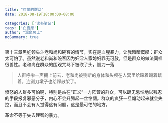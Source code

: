 ```yaml
---
title: "可怕的群众"
date: 2018-08-19T18:00:00+08:00

categories: ['读书笔记']
tags: ['白鹿原']
author: "温泉居士"
noSummary: true
---
```


第十三章黑娃领头斗老和尚和碗客的情节，实在是血腥暴力，让我暗暗慨叹：群众太可怕了。虽然说老和尚和碗客因为奸淫人家媳妇罪无可赦，但是群众的做法同样很兽性。老和尚在群众的围观咒骂下被砍了头，铡刀一落

> 人群呼啦一声拥上前去，老和尚被铡断的身体和头颅在人窝里给踩着踢着踏着，连铡刀墩子也给踩散架了。

愤怒的人群多可怕啊，特别是站在“正义”一方阵营的群众，可以肆无忌惮地以残忍的手段报复邪恶分子，内心不会升腾起一丝怜悯。群众的疯狂一旦煽动起来就会失控，而且不会有人觉得这有问题，这是最可怕的地方。

革命不等于失去理智的暴力。